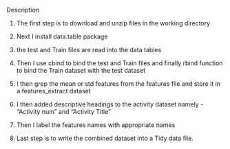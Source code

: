 Description

1. The first step is to download and unzip files in the working directory
2. Next I install data.table package
3. the test and Train files are read into the data tables
4. Then I use cbind to bind the test and Train files and finally rbind function to bind the Train dataset with the test dataset

5. I then grep the mean or std features from the features file and store it in a features_extract dataset

6. I then added descriptive headings to the activity dataset namely - “Activity num” and “Activity Title”

7. Then I label the features names with appropriate names

8. Last step is to write the combined dataset into a Tidy data file.

